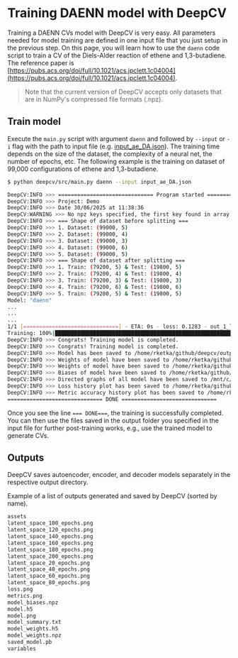 # Training DAENN model with DeepCV

Training a DAENN CVs model with DeepCV is very easy. 
All parameters needed for model training are defined in one input file that you just setup in the previous step.
On this page, you will learn how to use the `daenn` code script to train a CV of the Diels-Alder reaction of 
ethene and 1,3-butadiene. The reference paper is 
[https://pubs.acs.org/doi/full/10.1021/acs.jpclett.1c04004](https://pubs.acs.org/doi/full/10.1021/acs.jpclett.1c04004).

> Note that the current version of DeepCV accepts only datasets that are in NumPy's compressed file formats (.npz).

## Train model

Execute the `main.py` script with argument `daenn` and followed by `--input` or `-i` flag with the path to input file 
(e.g. [input_ae_DA.json](https://gitlab.uzh.ch/lubergroup/deepcv/-/blob/master/input/input_ae_DA.json)). 
The training time depends on the size of the dataset, the complexity of a neural net, the number of epochs, etc.
The following example is the training on dataset of 99,000 configurations of ethene and 1,3-butadiene.

```sh
$ python deepcv/src/main.py daenn --input input_ae_DA.json

DeepCV:INFO >>> ============================== Program started ==============================
DeepCV:INFO >>> Project: Demo
DeepCV:INFO >>> Date 30/06/2025 at 11:38:36
DeepCV:WARNING >>> No npz keys specified, the first key found in array.files is automatically used.
DeepCV:INFO >>> === Shape of dataset before splitting ===
DeepCV:INFO >>> 1. Dataset: (99000, 5)
DeepCV:INFO >>> 2. Dataset: (99000, 4)
DeepCV:INFO >>> 3. Dataset: (99000, 3)
DeepCV:INFO >>> 4. Dataset: (99000, 6)
DeepCV:INFO >>> 5. Dataset: (99000, 5)
DeepCV:INFO >>> === Shape of dataset after splitting ===
DeepCV:INFO >>> 1. Train: (79200, 5) & Test: (19800, 5)
DeepCV:INFO >>> 2. Train: (79200, 4) & Test: (19800, 4)
DeepCV:INFO >>> 3. Train: (79200, 3) & Test: (19800, 3)
DeepCV:INFO >>> 4. Train: (79200, 6) & Test: (19800, 6)
DeepCV:INFO >>> 5. Train: (79200, 5) & Test: (19800, 5)
Model: "daenn"
...
...
...
1/1 [==============================] - ETA: 0s - loss: 0.1283 - out_1_loss: 0.1268 - out_2_loss: 0.0154 - out_1_mse: 4.0202e-04 - out_2_mse: 61/1█ ETA: 00:00s - loss: 0.1283 - out_1_loss: 0.1268 - out_2_loss: 0.0154 - out_1_mse: 0.0004 - out_2_mse: 67.5435 - val_loss: 0.1176 - val_ou1/1 [==============================] - 0s 21ms/step - loss: 0.1283 - out_1_loss: 0.1268 - out_2_loss: 0.0154 - out_1_mse: 4.0202e-04 - out_2_mse: 67.5435 - val_loss: 0.1176 - val_out_1_loss: 0.1160 - val_out_2_loss: 0.0156 - val_out_1_mse: 0.0013 - val_out_2_mse: 66.8437
Training: 100%|█████████████████████████████████████████████████████████████ 1000/1000 ETA: 00:00s,  42.66epochs/s
DeepCV:INFO >>> Congrats! Training model is completed.
DeepCV:INFO >>> Congrats! Training model is completed.
DeepCV:INFO >>> Model has been saved to /home/rketka/github/deepcv/output/model.h5
DeepCV:INFO >>> Weights of model have been saved to /home/rketka/github/deepcv/output/model_weights.h5
DeepCV:INFO >>> Weights of model have been saved to /home/rketka/github/deepcv/output/model_weights.npz
DeepCV:INFO >>> Biases of model have been saved to /home/rketka/github/deepcv/output/model_biases.npz
DeepCV:INFO >>> Directed graphs of all model have been saved to /mnt/c/Users/Nutt/Desktop/daenn-test
DeepCV:INFO >>> Loss history plot has been saved to /home/rketka/github/deepcv/output/loss.png
DeepCV:INFO >>> Metric accuracy history plot has been saved to /home/rketka/github/deepcv/output/metrics.png
============================== DONE ==============================
```

Once you see the line `=== DONE===`, the training is successfully completed.
You can then use the files saved in the output folder you specified in the input file for further post-training works, 
e.g., use the trained model to generate CVs.

## Outputs

DeepCV saves autoencoder, encoder, and decoder models separately in the respective output directory.

Example of a list of outputs generated and saved by DeepCV (sorted by name).

```sh
assets
latent_space_100_epochs.png
latent_space_120_epochs.png
latent_space_140_epochs.png
latent_space_160_epochs.png
latent_space_180_epochs.png
latent_space_200_epochs.png
latent_space_20_epochs.png
latent_space_40_epochs.png
latent_space_60_epochs.png
latent_space_80_epochs.png
loss.png
metrics.png
model_biases.npz
model.h5
model.png
model_summary.txt
model_weights.h5
model_weights.npz
saved_model.pb
variables
```
